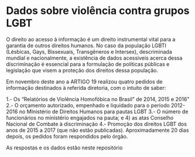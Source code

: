 # Dados sobre violência contra grupos LGBT

O direito ao acesso à informação é um direito instrumental vital para a garantia de outros direitos humanos. No caso da população LGBTI (Lésbicas, Gays, Bissexuais, Transgêneros e Intersex), descriminada mundial e nacionalmente, a existência de dados acessíveis acerca dessa discriminação é essencial para a formulação de políticas públicas e legislação que visem a proteção dos direitos dessa população. 

Em novembro deste ano a ARTIGO 19 realizou quatro pedidos de informação destinados à referida diretoria, com o intuito de saber: 

1.- Os “Relatórios de Violência Homofóbica no Brasil” de 2014, 2015 e 2016” 
2.- O orçamento autorizado, empenhado e liquidado para o período 2012-2016 no MInistério de Direitos Humanos para pautas LGBT
3.- O número de funcionários no ministério engajados na pauta; e 4) as atas Conselho Nacional de Combate à discriminação 
4.- Promoção dos direitos LGBT dos anos de 2015 a 2017 (que não estão publicadas). Aproximadamente 20 dias depois, os pedidos foram respondidos pelo órgão. 


As respostas e os dados estão neste repositório
